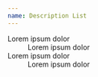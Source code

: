 ```yaml
---
name: Description List
---
```


<dl>
	<dt>Lorem ipsum dolor</dt>
	<dd>Lorem ipsum dolor</dd>
	<dt>Lorem ipsum dolor</dt>
	<dd>Lorem ipsum dolor</dd>
</dl>